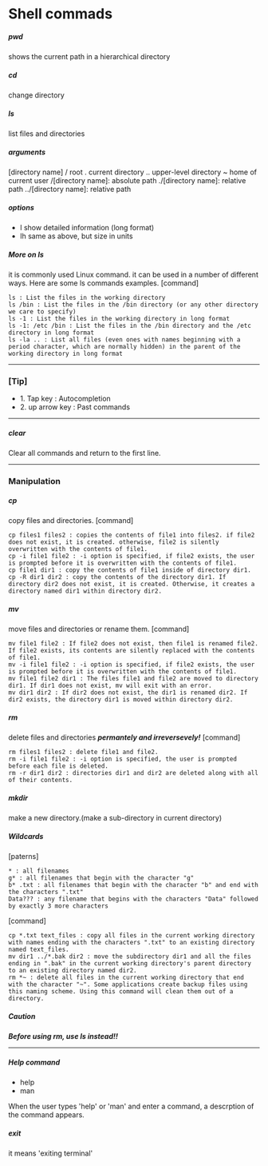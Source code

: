 # Shell commads
##### pwd
shows the current path in a hierarchical directory
##### cd
change directory
##### ls
list files and directories
##### arguments
[directory name]
/ root
. current directory
.. upper-level directory
~ home of current user
/[directory name]: absolute path
./[directory name]: relative path
../[directory name]: relative path
##### options
- l show detailed information (long format)
- lh same as above, but size in units

##### More on ls
it is commonly used Linux command. it can be used in a number of different ways. Here are some ls commands examples.
[command]
```
ls : List the files in the working directory
ls /bin : List the files in the /bin directory (or any other directory we care to specify)
ls -1 : List the files in the working directory in long format
ls -1: /etc /bin : List the files in the /bin directory and the /etc directory in long format
ls -la .. : List all files (even ones with names beginning with a period character, which are normally hidden) in the parent of the working directory in long format
```
---
### [Tip]
- 1\. Tap key  : Autocompletion
- 2\. up arrow key : Past commands

---
##### clear
Clear all commands and return to the first line.

---
### Manipulation
##### cp
copy files and directories.
[command]
```
cp files1 files2 : copies the contents of file1 into files2. if file2 does not exist, it is created. otherwise, file2 is silently overwritten with the contents of file1.
cp -i file1 file2 : -i option is specified, if file2 exists, the user is prompted before it is overwritten with the contents of file1.
cp file1 dir1 : copy the contents of file1 inside of directory dir1.
cp -R dir1 dir2 : copy the contents of the directory dir1. If directory dir2 does not exist, it is created. Otherwise, it creates a directory named dir1 within directory dir2.
```
##### mv
move files and directories or rename them.
[command]
```
mv file1 file2 : If file2 does not exist, then file1 is renamed file2. If file2 exists, its contents are silently replaced with the contents of file1.
mv -i file1 file2 : -i option is specified, if file2 exists, the user is prompted before it is overwritten with the contents of file1.
mv file1 file2 dir1 : The files file1 and file2 are moved to directory dir1. If dir1 does not exist, mv will exit with an error.
mv dir1 dir2 : If dir2 does not exist, the dir1 is renamed dir2. If dir2 exists, the directory dir1 is moved within directory dir2. 
```
##### rm
delete files and directories ***permantely and irreversevely!***
[command]
```
rm files1 files2 : delete file1 and file2.
rm -i file1 file2 : -i option is specified, the user is prompted before each file is deleted.
rm -r dir1 dir2 : directories dir1 and dir2 are deleted along with all of their contents.
```

##### mkdir
make a new directory.(make a sub-directory in current directory)
##### Wildcards
[paterns]
```
* : all filenames
g* : all filenames that begin with the character "g"
b* .txt : all filenames that begin with the character "b" and end with the characters ".txt"
Data??? : any filename that begins with the characters "Data" followed by exactly 3 more characters
```
[command]
```
cp *.txt text_files : copy all files in the current working directory with names ending with the characters ".txt" to an existing directory named text_files.
mv dir1 ../*.bak dir2 : move the subdirectory dir1 and all the files ending in ".bak" in the current working directory's parent directory to an existing directory named dir2.
rm *~ : delete all files in the current working directory that end with the character "~". Some applications create backup files using this naming scheme. Using this command will clean them out of a directory.
```

##### Caution
***Before using rm, use ls instead!!***

---
##### Help command
- help
- man

When the user types 'help' or 'man' and enter a command, a descrption of the command appears.
##### exit
it means 'exiting terminal'